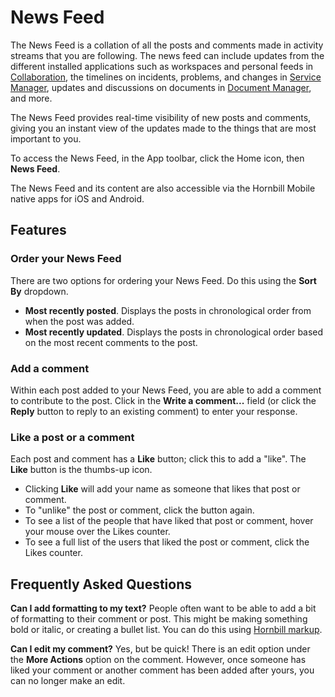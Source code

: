 # News Feed
The News Feed is a collation of all the posts and comments made in activity streams that you are following. The news feed can include updates from the different installed applications such as workspaces and personal feeds in [Collaboration](/collaboration-user-guide/about-collaboration), the timelines on incidents, problems, and changes in [Service Manager](/servicemanager-user-guide/index), updates and discussions on documents in [Document Manager](/documentmanager-user-guide/index), and more.

The News Feed provides real-time visibility of new posts and comments, giving you an instant view of the updates made to the things that are most important to you.

To access the News Feed, in the App toolbar, click the Home icon, then **News Feed**.

The News Feed and its content are also accessible via the Hornbill Mobile native apps for iOS and Android.

## Features

### Order your News Feed
There are two options for ordering your News Feed. Do this using the **Sort By** dropdown.

* **Most recently posted**. Displays the posts in chronological order from when the post was added.
* **Most recently updated**. Displays the posts in chronological order based on the most recent comments to the post.

### Add a comment
Within each post added to your News Feed, you are able to add a comment to contribute to the post. Click in the **Write a comment...** field (or click the **Reply** button to reply to an existing comment) to enter your response.

### Like a post or a comment
Each post and comment has a **Like** button; click this to add a "like". The **Like** button is the thumbs-up icon.

* Clicking **Like** will add your name as someone that likes that post or comment.
* To "unlike" the post or comment, click the button again.
* To see a list of the people that have liked that post or comment, hover your mouse over the Likes counter.
* To see a full list of the users that liked the post or comment, click the Likes counter. 

## Frequently Asked Questions
**Can I add formatting to my text?** People often want to be able to add a bit of formatting to their comment or post. This might be making something bold or italic, or creating a bullet list. You can do this using [Hornbill markup](/esp-fundamentals/reference-guides/hornbill-wiki-markup).

**Can I edit my comment?** Yes, but be quick! There is an edit option under the **More Actions** option on the comment. However, once someone has liked your comment or another comment has been added after yours, you can no longer make an edit.